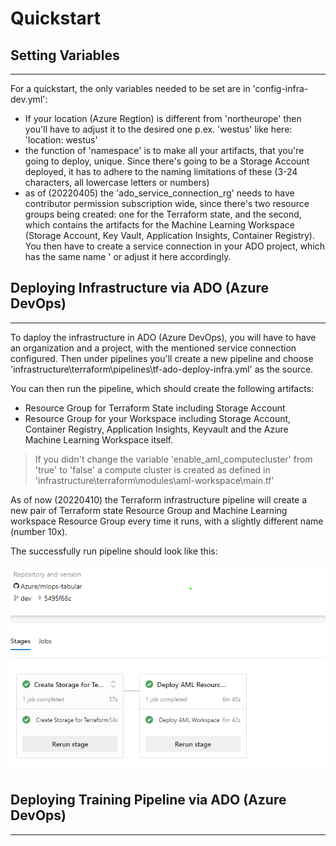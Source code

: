 # Quickstart


## Setting Variables
---

For a quickstart, the only variables needed to be set are in 'config-infra-dev.yml':
* If your location (Azure Regtion) is different from 'northeurope' then you'll have to adjust it to the desired one p.ex. 'westus' like here: 'location: westus'
* the function of 'namespace' is to make all your artifacts, that you're going to deploy, unique. Since there's going to be a Storage Account deployed, it has to adhere to the naming limitations of these (3-24 characters, all lowercase letters or numbers)
* as of (20220405) the 'ado_service_connection_rg' needs to have contributor permission subscription wide, since there's two resource groups being created: one for the Terraform state, and the second, which contains the artifacts for the Machine Learning Workspace (Storage Account, Key Vault, Application Insights, Container Registry). You then have to create a service connection in your ADO project, which has the same name ' or adjust it here accordingly.


## Deploying Infrastructure via ADO (Azure DevOps)
---

To daploy the infrastructure in ADO (Azure DevOps), you will have to have an organization and a project, with the mentioned service connection configured.
Then under pipelines you'll create a new pipeline and choose 'infrastructure\terraform\pipelines\tf-ado-deploy-infra.yml' as the source. 
   
   You can then run the pipeline, which should create the following artifacts:
   * Resource Group for Terraform State including Storage Account
   * Resource Group for your Workspace including Storage Account, Container Registry, Application Insights, Keyvault and the Azure Machine Learning Workspace itself.

   > If you didn't change the variable 'enable_aml_computecluster' from 'true' to 'false' a compute cluster is created as defined in 'infrastructure\terraform\modules\aml-workspace\main.tf'


As of now (20220410) the Terraform infrastructure pipeline will create a new pair of Terraform state Resource Group and Machine Learning workspace Resource Group every time it runs, with a slightly different name (number 10x).

The successfully run pipeline should look like this:

![IaC image](./images/iacpipelineresult.png)

<p>
</p>



## Deploying Training Pipeline via ADO (Azure DevOps)
---


